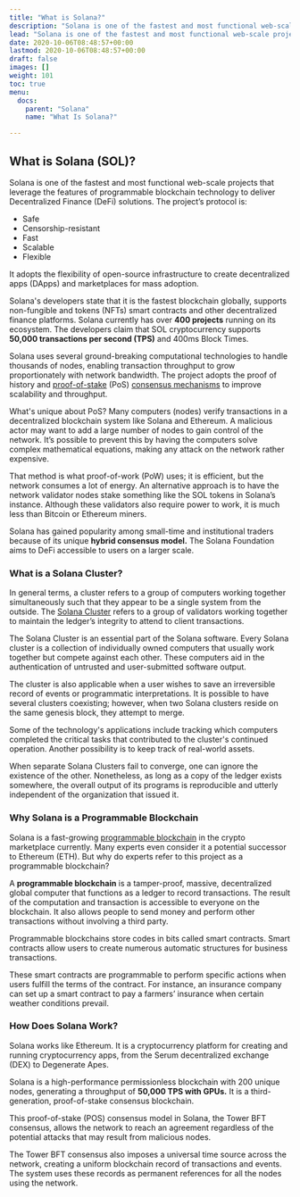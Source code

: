 ```yaml
---
title: "What is Solana?"
description: "Solana is one of the fastest and most functional web-scale projects that leverage the features of programmable blockchain technology to deliver Decentralized Finance (DeFi) solutions. Read on to learn why this cryptocurrency is making waves"
lead: "Solana is one of the fastest and most functional web-scale projects that leverage the features of programmable blockchain technology to deliver Decentralized Finance (DeFi) solutions."
date: 2020-10-06T08:48:57+00:00
lastmod: 2020-10-06T08:48:57+00:00
draft: false
images: []
weight: 101
toc: true
menu:
  docs:
    parent: "Solana"
    name: "What Is Solana?"

---
```


## What is Solana (SOL)?

Solana is one of the fastest and most functional web-scale projects that leverage the features of programmable blockchain technology to deliver Decentralized Finance (DeFi) solutions. The project’s protocol is:

- Safe
- Censorship-resistant
- Fast
- Scalable
- Flexible

It adopts the flexibility of open-source infrastructure to create decentralized apps (DApps) and marketplaces for mass adoption.

Solana's developers state that it is the fastest blockchain globally, supports non-fungible and tokens (NFTs) smart contracts and other decentralized finance platforms. Solana currently has over **400 projects** running on its ecosystem. The developers claim that SOL cryptocurrency supports **50,000 transactions per second (TPS)** and 400ms Block Times.

Solana uses several ground-breaking computational technologies to handle thousands of nodes, enabling transaction throughput to grow proportionately with network bandwidth. The project adopts the proof of history and [proof-of-stake](https://academy.binance.com/en/articles/proof-of-stake-explained?UTM=BinanceAcademy) (PoS) [consensus mechanisms](https://www.coinbase.com/learn/crypto-basics/what-is-proof-of-work-or-proof-of-stake) to improve scalability and throughput.

What's unique about PoS? Many computers (nodes) verify transactions in a decentralized blockchain system like Solana and Ethereum. A malicious actor may want to add a large number of nodes to gain control of the network. It’s possible to prevent this by having the computers solve complex mathematical equations, making any attack on the network rather expensive.

That method is what proof-of-work (PoW) uses; it is efficient, but the network consumes a lot of energy. An alternative approach is to have the network validator nodes stake something like the SOL tokens in Solana’s instance. Although these validators also require power to work, it is much less than Bitcoin or Ethereum miners.

Solana has gained popularity among small-time and institutional traders because of its unique **hybrid consensus model.** The Solana Foundation aims to DeFi accessible to users on a larger scale.

### What is a Solana Cluster?

In general terms, a cluster refers to a group of computers working together simultaneously such that they appear to be a single system from the outside. The [Solana Cluster](https://docs.solana.com/cluster/overview) refers to a group of validators working together to maintain the ledger’s integrity to attend to client transactions.

The Solana Cluster is an essential part of the Solana software. Every Solana cluster is a collection of individually owned computers that usually work together but compete against each other. These computers aid in the authentication of untrusted and user-submitted software output.

The cluster is also applicable when a user wishes to save an irreversible record of events or programmatic interpretations. It is possible to have several clusters coexisting; however, when two Solana clusters reside on the same genesis block, they attempt to merge.

Some of the technology's applications include tracking which computers completed the critical tasks that contributed to the cluster's continued operation. Another possibility is to keep track of real-world assets.

When separate Solana Clusters fail to converge, one can ignore the existence of the other. Nonetheless, as long as a copy of the ledger exists somewhere, the overall output of its programs is reproducible and utterly independent of the organization that issued it.

### Why Solana is a Programmable Blockchain

Solana is a fast-growing [programmable blockchain](https://audius.co/) in the crypto marketplace currently. Many experts even consider it a potential successor to Ethereum (ETH). But why do experts refer to this project as a programmable blockchain?

A **programmable blockchain** is a tamper-proof, massive, decentralized global computer that functions as a ledger to record transactions. The result of the computation and transaction is accessible to everyone on the blockchain. It also allows people to send money and perform other transactions without involving a third party.

Programmable blockchains store codes in bits called smart contracts. Smart contracts allow users to create numerous automatic structures for business transactions.

These smart contracts are programmable to perform specific actions when users fulfill the terms of the contract. For instance, an insurance company can set up a smart contract to pay a farmers’ insurance when certain weather conditions prevail.

### How Does Solana Work?

Solana works like Ethereum. It is a cryptocurrency platform for creating and running cryptocurrency apps, from the Serum decentralized exchange (DEX) to Degenerate Apes.

Solana is a high-performance permissionless blockchain with 200 unique nodes, generating a throughput of **50,000 TPS with GPUs.** It is a third-generation, proof-of-stake consensus blockchain.

This proof-of-stake (POS) consensus model in Solana, the Tower BFT consensus, allows the network to reach an agreement regardless of the potential attacks that may result from malicious nodes.

The Tower BFT consensus also imposes a universal time source across the network, creating a uniform blockchain record of transactions and events. The system uses these records as permanent references for all the nodes using the network.
